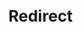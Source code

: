 ﻿---
layout: src/layouts/Redirect.astro
title: Redirect
redirect: https://octopus.com/docs/deployments/java/index
pubDate:  2023-01-01
navSearch: false
navSitemap: false
navMenu: false
---

